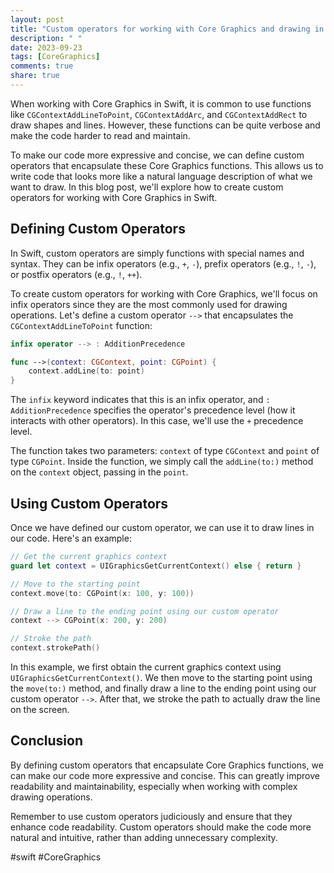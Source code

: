 ```yaml
---
layout: post
title: "Custom operators for working with Core Graphics and drawing in Swift"
description: " "
date: 2023-09-23
tags: [CoreGraphics]
comments: true
share: true
---
```


When working with Core Graphics in Swift, it is common to use functions like `CGContextAddLineToPoint`, `CGContextAddArc`, and `CGContextAddRect` to draw shapes and lines. However, these functions can be quite verbose and make the code harder to read and maintain.

To make our code more expressive and concise, we can define custom operators that encapsulate these Core Graphics functions. This allows us to write code that looks more like a natural language description of what we want to draw. In this blog post, we'll explore how to create custom operators for working with Core Graphics in Swift.

## Defining Custom Operators

In Swift, custom operators are simply functions with special names and syntax. They can be infix operators (e.g., `+`, `-`), prefix operators (e.g., `!`, `-`), or postfix operators (e.g., `!`, `++`).

To create custom operators for working with Core Graphics, we'll focus on infix operators since they are the most commonly used for drawing operations. Let's define a custom operator `-->` that encapsulates the `CGContextAddLineToPoint` function:

```swift
infix operator --> : AdditionPrecedence

func -->(context: CGContext, point: CGPoint) {
    context.addLine(to: point)
}
```

The `infix` keyword indicates that this is an infix operator, and `: AdditionPrecedence` specifies the operator's precedence level (how it interacts with other operators). In this case, we'll use the `+` precedence level.

The function takes two parameters: `context` of type `CGContext` and `point` of type `CGPoint`. Inside the function, we simply call the `addLine(to:)` method on the `context` object, passing in the `point`.

## Using Custom Operators

Once we have defined our custom operator, we can use it to draw lines in our code. Here's an example:

```swift
// Get the current graphics context
guard let context = UIGraphicsGetCurrentContext() else { return }

// Move to the starting point
context.move(to: CGPoint(x: 100, y: 100))

// Draw a line to the ending point using our custom operator
context --> CGPoint(x: 200, y: 200)

// Stroke the path
context.strokePath()
```

In this example, we first obtain the current graphics context using `UIGraphicsGetCurrentContext()`. We then move to the starting point using the `move(to:)` method, and finally draw a line to the ending point using our custom operator `-->`. After that, we stroke the path to actually draw the line on the screen.

## Conclusion

By defining custom operators that encapsulate Core Graphics functions, we can make our code more expressive and concise. This can greatly improve readability and maintainability, especially when working with complex drawing operations.

Remember to use custom operators judiciously and ensure that they enhance code readability. Custom operators should make the code more natural and intuitive, rather than adding unnecessary complexity.

#swift #CoreGraphics